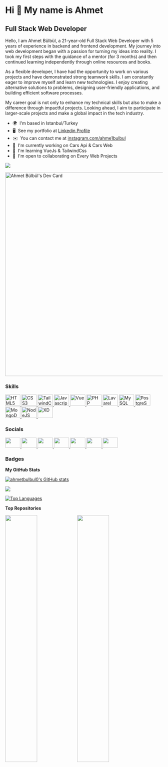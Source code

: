 # Hi 👋 My name is Ahmet

## Full Stack Web Developer

Hello, I am Ahmet Bülbül, a 21-year-old Full Stack Web Developer with 5 years of experience in backend and frontend development. My journey into web development began with a passion for turning my ideas into reality. I took my first steps with the guidance of a mentor (for 3 months) and then continued learning independently through online resources and books.

As a flexible developer, I have had the opportunity to work on various projects and have demonstrated strong teamwork skills. I am constantly eager to improve myself and learn new technologies. I enjoy creating alternative solutions to problems, designing user-friendly applications, and building efficient software processes.

My career goal is not only to enhance my technical skills but also to make a difference through impactful projects. Looking ahead, I aim to participate in larger-scale projects and make a global impact in the tech industry.

- 🌍  I'm based in Istanbul/Turkey
- 🖥️  See my portfolio at [Linkedin Profile](http://linkedin.com/in/ahmetbulbul)
- ✉️  You can contact me at [instagram.com/ahme1bulbul](https://instagram.com/ahme1bulbul)
- 🚀  I'm currently working on Cars Api & Cars Web
- 🧠  I'm learning VueJs & TailwindCss
- 🤝  I'm open to collaborating on Every Web Projects

<a href="https://www.github.com/ahmetbulbul0" target="_blank" rel="noreferrer"><img
src="https://img.shields.io/github/followers/ahmetbulbul0?logo=github&style=for-the-badge&color=3382ed&labelColor=0f172a" /></a>

<a href="https://app.daily.dev/ahmetbulbul"><img src="https://api.daily.dev/devcards/v2/BjqF1SBXnAD6RjgjBaAPB.png?type=wide&r=157" width="652" alt="Ahmet Bülbül's Dev Card"/></a>

### Skills

<p align="left">
    <a href="https://developer.mozilla.org/en-US/docs/Glossary/HTML5" target="_blank" rel="noreferrer">
        <img src="https://raw.githubusercontent.com/danielcranney/readme-generator/main/public/icons/skills/html5-colored.svg" width="48" height="36" alt="HTML5" />
    </a>
    <a href="https://www.w3.org/TR/CSS/#css" target="_blank" rel="noreferrer">
        <img src="https://raw.githubusercontent.com/danielcranney/readme-generator/main/public/icons/skills/css3-colored.svg" width="48" height="36" alt="CSS3" />
    </a>
    <a href="https://tailwindcss.com/" target="_blank" rel="noreferrer">
        <img src="https://raw.githubusercontent.com/danielcranney/readme-generator/main/public/icons/skills/tailwindcss-colored.svg" width="48" height="36" alt="TailwindCSS" />
    </a>
    <a href="https://developer.mozilla.org/en-US/docs/Web/JavaScript" target="_blank" rel="noreferrer">
        <img src="https://raw.githubusercontent.com/danielcranney/readme-generator/main/public/icons/skills/javascript-colored.svg" width="48" height="36" alt="Javascript" />
    </a>
    <a href="https://vuejs.org/" target="_blank" rel="noreferrer">
        <img src="https://raw.githubusercontent.com/danielcranney/readme-generator/main/public/icons/skills/vuejs-colored.svg" width="48" height="36" alt="Vue" />
    </a>
    <a href="https://www.php.net/" target="_blank" rel="noreferrer">
        <img src="https://raw.githubusercontent.com/danielcranney/readme-generator/main/public/icons/skills/php-colored.svg" width="48" height="36" alt="PHP" />
    </a>
    <a href="https://laravel.com/" target="_blank" rel="noreferrer">
        <img src="https://raw.githubusercontent.com/danielcranney/readme-generator/main/public/icons/skills/laravel-colored.svg" width="48" height="36" alt="Lavarel" />
    </a>
    <a href="https://www.mysql.com/" target="_blank" rel="noreferrer">
        <img src="https://raw.githubusercontent.com/danielcranney/readme-generator/main/public/icons/skills/mysql-colored.svg" width="48" height="36" alt="MySQL" />
    </a>
    <a href="https://www.postgresql.org/" target="_blank" rel="noreferrer">
        <img src="https://raw.githubusercontent.com/danielcranney/readme-generator/main/public/icons/skills/postgresql-colored.svg" width="48" height="36" alt="PostgreSQL" />
    </a>
    <a href="https://www.mongodb.com/" target="_blank" rel="noreferrer">
        <img src="https://raw.githubusercontent.com/danielcranney/readme-generator/main/public/icons/skills/mongodb-colored.svg" width="48" height="36" alt="MongoDB" />
    </a>
    <a href="https://nodejs.org/en/" target="_blank" rel="noreferrer">
        <img src="https://raw.githubusercontent.com/danielcranney/readme-generator/main/public/icons/skills/nodejs-colored.svg" width="48" height="36" alt="NodeJS" />
    </a>
    <a href="https://www.adobe.com/uk/products/xd.html" target="_blank" rel="noreferrer">
        <img src="https://raw.githubusercontent.com/danielcranney/readme-generator/main/public/icons/skills/xd-colored.svg" width="48" height="36" alt="XD" />
    </a>
</p>

### Socials

<p align="left">
    <a href="https://www.github.com/ahmetbulbul0" target="_blank" rel="noreferrer">
        <img src="https://raw.githubusercontent.com/danielcranney/readme-generator/main/public/icons/socials/github.svg" width="48" height="32" />
    </a>
    <a href="https://www.codepen.io/ahme1bulbul" target="_blank" rel="noreferrer">
        <img src="https://raw.githubusercontent.com/danielcranney/readme-generator/main/public/icons/socials/codepen.svg" width="48" height="32" />
    </a>
    <a href="https://www.linkedin.com/in/ahmetbulbul" target="_blank" rel="noreferrer">
        <img src="https://raw.githubusercontent.com/danielcranney/readme-generator/main/public/icons/socials/linkedin.svg" width="48" height="32" />
    </a>
    <a href="http://www.instagram.com/ahme1bulbul" target="_blank" rel="noreferrer">
        <img src="https://raw.githubusercontent.com/danielcranney/readme-generator/main/public/icons/socials/instagram.svg" width="48" height="32" />
    </a>
    <a href="https://www.facebook.com/ahme1bulbul" target="_blank" rel="noreferrer">
        <img src="https://raw.githubusercontent.com/danielcranney/readme-generator/main/public/icons/socials/facebook.svg" width="48" height="32" />
    </a>
    <a href="https://www.twitter.com/ahme1bulbul" target="_blank" rel="noreferrer">
        <img src="https://raw.githubusercontent.com/danielcranney/readme-generator/main/public/icons/socials/twitter.svg" width="48" height="32" />
    </a>
    <a href="http://www.medium.com/ahme1t" target="_blank" rel="noreferrer">
        <img src="https://raw.githubusercontent.com/danielcranney/readme-generator/main/public/icons/socials/medium-dark.svg" width="48" height="32" />
    </a>
</p>

### Badges

<b>My GitHub Stats</b>

<a href="http://www.github.com/ahmetbulbul0"><img src="https://github-readme-stats.vercel.app/api?username=ahmetbulbul0&show_icons=true&hide=&count_private=true&title_color=ffffff&text_color=64748b&icon_color=3382ed&bg_color=0f172a&hide_border=true&show_icons=true" alt="ahmetbulbul0's GitHub stats" /></a>

<a href="http://www.github.com/ahmetbulbul0"><img src="https://github-readme-streak-stats.herokuapp.com/?user=ahmetbulbul0&stroke=64748b&background=0f172a&ring=ffffff&fire=ffffff&currStreakNum=64748b&currStreakLabel=ffffff&sideNums=64748b&sideLabels=64748b&dates=64748b&hide_border=true" /></a>

<a href="https://github.com/ahmetbulbul0" align="left"><img src="https://github-readme-stats.vercel.app/api/top-langs/?username=ahmetbulbul0&langs_count=10&title_color=ffffff&text_color=64748b&icon_color=3382ed&bg_color=0f172a&hide_border=true&locale=en&custom_title=Top%20%Languages" alt="Top Languages" /></a>

<b>Top Repositories</b>

<div width="100%" align="center">
<a href="https://github.com/ahmetbulbul0/Aradigin-Cumle-Api" align="left">
    <img align="left" width="45%" src="https://github-readme-stats.vercel.app/api/pin/?username=ahmetbulbul0&repo=Cars-Api&title_color=ffffff&text_color=64748b&icon_color=3382ed&bg_color=0f172a&hide_border=true&locale=en"/>
</a>
<a href="https://github.com/ahmetbulbul0/Aradigin-Cumle-Web" align="left">
<img align="left" width="45%" src="https://github-readme-stats.vercel.app/api/pin/?username=ahmetbulbul0&repo=Cars-Web&title_color=ffffff&text_color=64748b&icon_color=3382ed&bg_color=0f172a&hide_border=true&locale=en" />
</a>
</div>
<br /><br /><br /><br /><br /><br /><br />
